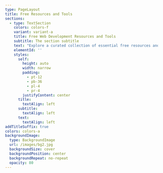 ```yaml
---
type: PageLayout
title: Free Resources and Tools
sections:
  - type: TextSection
    colors: colors-f
    variant: variant-a
    title: Free Web Development Resources and Tools
    subtitle: The section subtitle
    text: "Explore a curated collection of essential free resources and tools for web developers—everything you need to design, code, and optimize your websites efficiently.\n\n**Welcome to Your Web Development Toolkit!**\n\nWhether you're a beginner or a seasoned pro, having the right resources at your fingertips can make all the difference. We've compiled a list of top free tools and resources to streamline your workflow, enhance your projects, and keep you on top of the latest in web development.\n\n### **1. Code Editors**\n\n*   **Visual Studio Code**\_– A powerful, open-source code editor with extensive customization options, integrated Git, and a rich library of extensions.\_[Download VS Code](https://code.visualstudio.com/)\n\n*   **Atom**\_– Another popular, open-source editor with a user-friendly interface and customizable themes and packages.\_[Get Atom](https://atom.io/)\n\n### **2. Design and Prototyping**\n\n*   **Figma**\_– A free design tool perfect for creating responsive layouts and collaborating in real-time with team members.\_[Try Figma](https://figma.com/)\n\n*   **Canva**\_– Great for quick graphics, social media content, and design mockups. Canva’s free tier offers a range of templates and elements.\_[Use Canva](https://canva.com/)\n\n### **3. CSS Frameworks**\n\n*   **Bootstrap**\_– Streamline front-end development with a responsive CSS framework that includes a wide array of components and templates.\_[Explore Bootstrap](https://getbootstrap.com/)\n\n*   **Tailwind CSS**\_– A utility-first CSS framework for quickly styling modern web applications.\_[Get Started with Tailwind](https://tailwindcss.com/)\n\n### **4. Testing and Debugging**\n\n*   **Chrome DevTools**\_– Integrated with Google Chrome, this tool lets you inspect elements, debug JavaScript, and monitor network requests.\_[Learn DevTools](https://3d-it.net/freetools/)\n\n*   **Postman**\_– Ideal for API testing and development, enabling you to easily create and send HTTP requests.\_[Download Postman](https://postman.com/)\n\n### **5. Free Hosting and Deployment**\n\n*   **Netlify**\_– Fast and easy deployment for front-end projects with continuous integration and a global CDN.\_[Try Netlify](https://netlify.com/)\n\n*   **GitHub Pages**\_– Host your static sites directly from your GitHub repository for free. Perfect for portfolios and documentation.\_[Learn GitHub Pages](https://pages.github.com/)\n\n### **6. Learning and Documentation**\n\n*   **MDN Web Docs**\_– Mozilla’s go-to resource for comprehensive web documentation on HTML, CSS, JavaScript, and more.\_[Visit MDN](https://developer.mozilla.org/)\n\n*   **FreeCodeCamp**\_– Hands-on coding challenges and tutorials covering everything from HTML basics to full-stack development.\_[Start Learning](https://www.freecodecamp.org/)\n\n### **7. Performance and Optimization**\n\n*   **Google PageSpeed Insights**\_– Analyze your website's speed and get tips on how to make it faster for both mobile and desktop.\_[Check PageSpeed](https://3d-it.net/freetools/)\n\n*   **GTmetrix**\_– Analyzes your site’s load performance and provides a detailed report on potential optimizations.\_[Test with GTmetrix](https://gtmetrix.com/)\n\n### **8. Version Control**\n\n*   **Git**\_– An essential version control tool for tracking changes in your code, with tutorials and guides available on GitHub’s website.\_[Download Git](https://git-scm.com/)\n\n### **9. Browser Extensions**\n\n*   **ColorZilla**\_– A color picker and gradient generator available as a Chrome extension.\_[Get ColorZilla](https://colorzilla.com/)\n\n*   **Lighthouse**\_– Google’s Chrome extension for auditing site performance, SEO, and accessibility.\_[Install Lighthouse](https://3d-it.net/freetools/)\n\nUse these tools to build, design, and deploy faster, and make the most of your development journey without the overhead costs.\n\n\n\n"
    elementId: ''
    styles:
      self:
        height: auto
        width: narrow
        padding:
          - pt-12
          - pb-36
          - pl-4
          - pr-4
        justifyContent: center
      title:
        textAlign: left
      subtitle:
        textAlign: left
      text:
        textAlign: left
addTitleSuffix: true
colors: colors-a
backgroundImage:
  type: BackgroundImage
  url: /images/bg2.jpg
  backgroundSize: cover
  backgroundPosition: center
  backgroundRepeat: no-repeat
  opacity: 80
---
```

